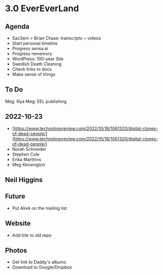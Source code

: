# 3.0 EverEverLand

## Agenda

* SacSem > Brian Chase: transcripts ~ videos
* Start personal timeline
* Progress sensa.ai
* Progress rememory
* WordPress: 100-year Site
* Swedish Death Cleaning
* Check links to docs
* Make sense of things

## To Do

Meg: Illya Meg: EEL publishing

## 2022-10-23

* [https://www.technologyreview.com/2022/10/18/1061320/digital-clones-of-dead-people/](https://www.technologyreview.com/2022/10/18/1061320/digital-clones-of-dead-people/)
* Norah Schneider
* Stephen Cole
* Erika Marthins
* Meg Kensington

## Neil Higgins

## Future

* Put AlixA on the mailing list

## Website

* Add link to old repo

## Photos

* Get link to Daddy's albums
* Download to Google/Dropbox